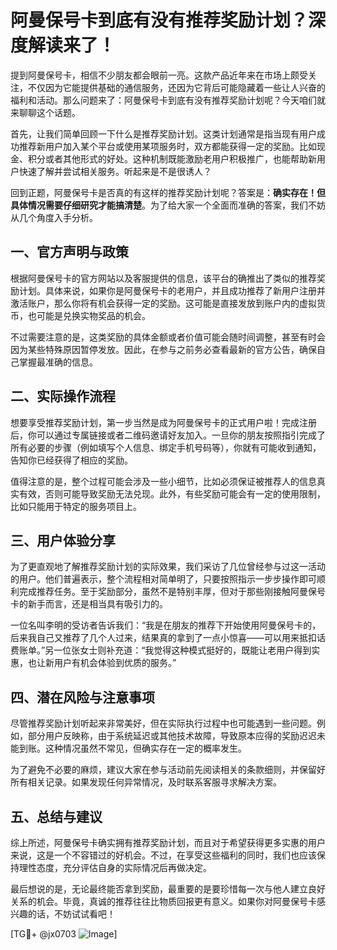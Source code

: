 # 阿曼保号卡到底有没有推荐奖励计划？深度解读来了！

提到阿曼保号卡，相信不少朋友都会眼前一亮。这款产品近年来在市场上颇受关注，不仅因为它能提供基础的通信服务，还因为它背后可能隐藏着一些让人兴奋的福利和活动。那么问题来了：阿曼保号卡到底有没有推荐奖励计划呢？今天咱们就来聊聊这个话题。

首先，让我们简单回顾一下什么是推荐奖励计划。这类计划通常是指当现有用户成功推荐新用户加入某个平台或使用某项服务时，双方都能获得一定的奖励。比如现金、积分或者其他形式的好处。这种机制既能激励老用户积极推广，也能帮助新用户快速了解并尝试相关服务。听起来是不是很诱人？

回到正题，阿曼保号卡是否真的有这样的推荐奖励计划呢？答案是：**确实存在！但具体情况需要仔细研究才能搞清楚**。为了给大家一个全面而准确的答案，我们不妨从几个角度入手分析。

## 一、官方声明与政策

根据阿曼保号卡的官方网站以及客服提供的信息，该平台的确推出了类似的推荐奖励计划。具体来说，如果你是阿曼保号卡的老用户，并且成功推荐了新用户注册并激活账户，那么你将有机会获得一定的奖励。这可能是直接发放到账户内的虚拟货币，也可能是兑换实物奖品的机会。

不过需要注意的是，这类奖励的具体金额或者价值可能会随时间调整，甚至有时会因为某些特殊原因暂停发放。因此，在参与之前务必查看最新的官方公告，确保自己掌握最准确的信息。

## 二、实际操作流程

想要享受推荐奖励计划，第一步当然是成为阿曼保号卡的正式用户啦！完成注册后，你可以通过专属链接或者二维码邀请好友加入。一旦你的朋友按照指引完成了所有必要的步骤（例如填写个人信息、绑定手机号码等），你就有可能收到通知，告知你已经获得了相应的奖励。

值得注意的是，整个过程可能会涉及一些小细节，比如必须保证被推荐人的信息真实有效，否则可能导致奖励无法兑现。此外，有些奖励可能会有一定的使用限制，比如只能用于特定的服务项目上。

## 三、用户体验分享

为了更直观地了解推荐奖励计划的实际效果，我们采访了几位曾经参与过这一活动的用户。他们普遍表示，整个流程相对简单明了，只要按照指示一步步操作即可顺利完成推荐任务。至于奖励部分，虽然不是特别丰厚，但对于那些刚接触阿曼保号卡的新手而言，还是相当具有吸引力的。

一位名叫李明的受访者告诉我们：“我是在朋友的推荐下开始使用阿曼保号卡的，后来我自己又推荐了几个人过来，结果真的拿到了一点小惊喜——可以用来抵扣话费账单。”另一位张女士则补充道：“我觉得这种模式挺好的，既能让老用户得到实惠，也让新用户有机会体验到优质的服务。”

## 四、潜在风险与注意事项

尽管推荐奖励计划听起来非常美好，但在实际执行过程中也可能遇到一些问题。例如，部分用户反映称，由于系统延迟或其他技术故障，导致原本应得的奖励迟迟未能到账。这种情况虽然不常见，但确实存在一定的概率发生。

为了避免不必要的麻烦，建议大家在参与活动前先阅读相关的条款细则，并保留好所有相关记录。如果发现任何异常情况，及时联系客服寻求解决方案。

## 五、总结与建议

综上所述，阿曼保号卡确实拥有推荐奖励计划，而且对于希望获得更多实惠的用户来说，这是一个不容错过的好机会。不过，在享受这些福利的同时，我们也应该保持理性态度，充分评估自身的实际情况后再做决定。

最后想说的是，无论最终能否拿到奖励，最重要的是要珍惜每一次与他人建立良好关系的机会。毕竟，真诚的推荐往往比物质回报更有意义。如果你对阿曼保号卡感兴趣的话，不妨试试看吧！

[TG💪+ @jx0703 ![Image](https://github.com/user-attachments/assets/dbca1d08-cadb-493c-b0ec-ad6f7a83f270)]